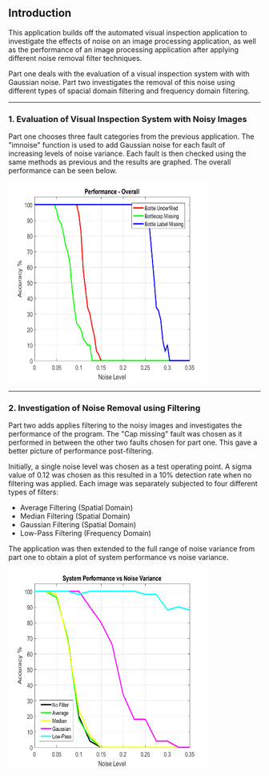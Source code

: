 ## Introduction 
This application builds off the automated visual inspection application to investigate the effects of noise on an image processing application, as well as the performance of an image processing application after applying different noise removal filter techniques.

Part one deals with the evaluation of a visual inspection system with with Gaussian noise. Part two investigates the removal of this noise using different types of spacial domain filtering and frequency domain filtering.

---

### 1. Evaluation of Visual Inspection System with Noisy Images 

Part one chooses three fault categories from the previous application. The "imnoise" function is used to add Gaussian noise for each fault of increasing levels of noise variance. Each fault is then checked using the same methods as previous and the results are graphed. The overall performance can be seen below.

<img src="https://github.com/JordanCahill/ProductionLineNoiseAnalysis/blob/master/Results/PartOne/OverallResults.png" alt="Overall Results (i)" width="400" height="400">

---

### 2. Investigation of Noise Removal using Filtering 

Part two adds applies filtering to the noisy images and investigates the performance of the program. The "Cap missing" fault was chosen as it performed in between the other two faults chosen for part one. This gave a better picture of performance post-filtering. 

Initially, a single noise level was chosen as a test operating point. A sigma value of 0.12 was chosen as this resulted in a 10% detection rate when no filtering was applied. Each image was separately subjected to four different types of filters:

* Average Filtering (Spatial Domain)
* Median Filtering (Spatial Domain)
* Gaussian Filtering (Spatial Domain)
* Low-Pass Filtering (Frequency Domain)

The application was then extended to the full range of noise variance from part one to obtain a plot of system performance vs noise variance.

<img src="https://github.com/JordanCahill/ProductionLineNoiseAnalysis/blob/master/Results/PartTwo/OverallPerformance.png" alt="Overall Results (ii)" width="400" height="400">


